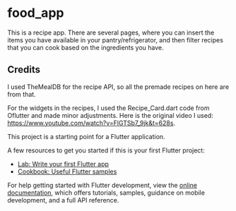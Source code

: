 # food_app

This is a recipe app. There are several pages, where you can insert the items you have available in your pantry/refrigerator, and then filter
recipes that you can cook based on the ingredients you have.

## Credits

I used TheMealDB for the recipe API, so all the premade recipes on here are from that.

For the widgets in the recipes, I used the Recipe_Card.dart code from Oflutter and made minor adjustments.
Here is the original video I used: https://www.youtube.com/watch?v=FlGTSb7_9jk&t=628s.

This project is a starting point for a Flutter application.

A few resources to get you started if this is your first Flutter project:

- [Lab: Write your first Flutter app](https://docs.flutter.dev/get-started/codelab)
- [Cookbook: Useful Flutter samples](https://docs.flutter.dev/cookbook)

For help getting started with Flutter development, view the
[online documentation](https://docs.flutter.dev/), which offers tutorials,
samples, guidance on mobile development, and a full API reference.
